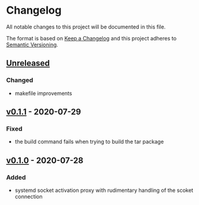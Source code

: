 # Changelog
All notable changes to this project will be documented in this file.

The format is based on [Keep a Changelog](http://keepachangelog.com/en/1.0.0/)
and this project adheres to [Semantic Versioning](http://semver.org/spec/v2.0.0.html).

## [Unreleased]
### Changed
- makefile improvements
## [v0.1.1] - 2020-07-29
### Fixed
- the build command fails when trying to build the tar package


## [v0.1.0] - 2020-07-28
### Added
- systemd socket activation proxy with rudimentary handling of the scoket connection


[Unreleased]: https://github.com/helstern/horsa/compare/v0.1.1...HEAD
[v0.1.1]: https://github.com/helstern/horsa/compare/v0.1.0...v0.1.1
[v0.1.0]: https://github.com/helstern/horsa/compare/TAIL...v0.1.0
